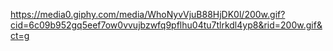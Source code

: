 https://media0.giphy.com/media/WhoNyvVjuB88HjDK0l/200w.gif?cid=6c09b952gq5eef7ow0vvujbzwfq9pflhu04tu7tlrkdl4yp8&rid=200w.gif&ct=g
